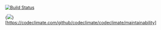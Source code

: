 [![Build Status](https://travis-ci.org/akpante3/stackoverflow-lite.svg?branch=master)](https://travis-ci.org/akpante3/stackoverflow-lite)

{<img src="https://api.codeclimate.com/v1/badges/a99a88d28ad37a79dbf6/maintainability" />}[https://codeclimate.com/github/codeclimate/codeclimate/maintainability]
